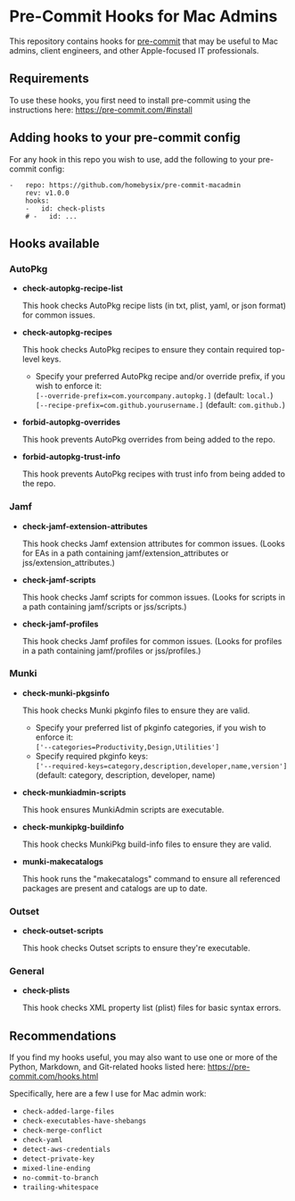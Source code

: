 # Pre-Commit Hooks for Mac Admins

This repository contains hooks for [pre-commit](https://pre-commit.com/hooks.html) that may be useful to Mac admins, client engineers, and other Apple-focused IT professionals.

## Requirements

To use these hooks, you first need to install pre-commit using the instructions here:
https://pre-commit.com/#install

## Adding hooks to your pre-commit config

For any hook in this repo you wish to use, add the following to your pre-commit config:

```
-   repo: https://github.com/homebysix/pre-commit-macadmin
    rev: v1.0.0
    hooks:
    -   id: check-plists
    # -   id: ...
```

## Hooks available

### AutoPkg

- __check-autopkg-recipe-list__

    This hook checks AutoPkg recipe lists (in txt, plist, yaml, or json format) for common issues.

- __check-autopkg-recipes__

    This hook checks AutoPkg recipes to ensure they contain required top-level keys.

    - Specify your preferred AutoPkg recipe and/or override prefix, if you wish to enforce it:  
        `[--override-prefix=com.yourcompany.autopkg.]` (default: `local.`)  
        `[--recipe-prefix=com.github.yourusername.]` (default: `com.github.`)

- __forbid-autopkg-overrides__

    This hook prevents AutoPkg overrides from being added to the repo.

- __forbid-autopkg-trust-info__

    This hook prevents AutoPkg recipes with trust info from being added to the repo.

### Jamf

- __check-jamf-extension-attributes__

    This hook checks Jamf extension attributes for common issues. (Looks for EAs in a path containing jamf/extension_attributes or jss/extension_attributes.)

- __check-jamf-scripts__

    This hook checks Jamf scripts for common issues. (Looks for scripts in a path containing jamf/scripts or jss/scripts.)

- __check-jamf-profiles__

    This hook checks Jamf profiles for common issues. (Looks for profiles in a path containing jamf/profiles or jss/profiles.)

### Munki

- __check-munki-pkgsinfo__

    This hook checks Munki pkginfo files to ensure they are valid.

    - Specify your preferred list of pkginfo categories, if you wish to enforce it:  
        `['--categories=Productivity,Design,Utilities']`
    - Specify required pkginfo keys:  
        `['--required-keys=category,description,developer,name,version']` (default: category, description, developer, name)

- __check-munkiadmin-scripts__

    This hook ensures MunkiAdmin scripts are executable.

- __check-munkipkg-buildinfo__

    This hook checks MunkiPkg build-info files to ensure they are valid.

- __munki-makecatalogs__

    This hook runs the "makecatalogs" command to ensure all referenced packages are present and catalogs are up to date.

### Outset

- __check-outset-scripts__

    This hook checks Outset scripts to ensure they're executable.

### General

- __check-plists__

    This hook checks XML property list (plist) files for basic syntax errors.

## Recommendations

If you find my hooks useful, you may also want to use one or more of the Python, Markdown, and Git-related hooks listed here:
https://pre-commit.com/hooks.html

Specifically, here are a few I use for Mac admin work:

- `check-added-large-files`
- `check-executables-have-shebangs`
- `check-merge-conflict`
- `check-yaml`
- `detect-aws-credentials`
- `detect-private-key`
- `mixed-line-ending`
- `no-commit-to-branch`
- `trailing-whitespace`
